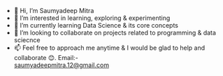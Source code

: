- 👋 Hi, I’m Saumyadeep Mitra
- 👀 I’m interested in learning, exploring & experimenting 
- 🌱 I’m currently learning Data Science & its core concepts
- 💞️ I’m looking to collaborate on projects related to programming & data sciecnce
- 📫 Feel free to approach me anytime & I would be glad to help
      and collaborate 😊. 
      Email:-                      
      saumyadeepmitra.12@gmail.com

<!---
Saumyadeepm/Saumyadeepm is a ✨ special ✨ repository because its `README.md` (this file) appears on your GitHub profile.
You can click the Preview link to take a look at your changes.
--->
